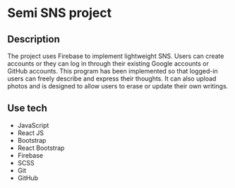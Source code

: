 # Semi SNS project

## Description

The project uses Firebase to implement lightweight SNS. Users can create accounts or they can log in through their existing Google accounts or GitHub accounts. This program has been implemented so that logged-in users can freely describe and express their thoughts. It can also upload photos and is designed to allow users to erase or update their own writings.

## Use tech

- JavaScript
- React JS
- Bootstrap
- React Bootstrap
- Firebase
- SCSS
- Git
- GitHub

